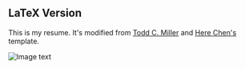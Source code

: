 ## LaTeX Version

This is my resume. It's modified from [Todd C. Miller](http://www.sudo.ws/todd/resume.html) and [Here Chen's](https://github.com/HereChen/resume) template.

![Image text](https://github.com/JasonZhang2333/MyResume/blob/master/resume.png)